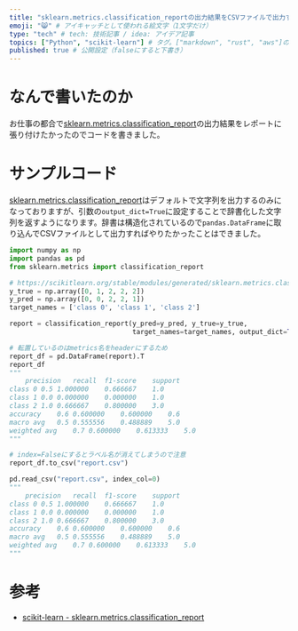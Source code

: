 ```yaml
---
title: "sklearn.metrics.classification_reportの出力結果をCSVファイルで出力する" # 記事のタイトル
emoji: "😸" # アイキャッチとして使われる絵文字（1文字だけ）
type: "tech" # tech: 技術記事 / idea: アイデア記事
topics: ["Python", "scikit-learn"] # タグ。["markdown", "rust", "aws"]のように指定する
published: true # 公開設定（falseにすると下書き）
---
```


# なんで書いたのか

お仕事の都合で[sklearn.metrics.classification_report](https://scikit-learn.org/stable/modules/generated/sklearn.metrics.classification_report.html)の出力結果をレポートに張り付けたかったのでコードを書きました。

# サンプルコード

[sklearn.metrics.classification_report](https://scikit-learn.org/stable/modules/generated/sklearn.metrics.classification_report.html)はデフォルトで文字列を出力するのみになっておりますが、引数の`output_dict=True`に設定することで辞書化した文字列を返すようになります。辞書は構造化されているので`pandas.DataFrame`に取り込んでCSVファイルとして出力すればやりたかったことはできました。

```python
import numpy as np
import pandas as pd
from sklearn.metrics import classification_report

# https://scikitlearn.org/stable/modules/generated/sklearn.metrics.classification_report.html
y_true = np.array([0, 1, 2, 2, 2])
y_pred = np.array([0, 0, 2, 2, 1])
target_names = ['class 0', 'class 1', 'class 2']

report = classification_report(y_pred=y_pred, y_true=y_true,
                               target_names=target_names, output_dict=True)

# 転置しているのはmetrics名をheaderにするため
report_df = pd.DataFrame(report).T
report_df
"""
	precision	recall	f1-score	support
class 0	0.5	1.000000	0.666667	1.0
class 1	0.0	0.000000	0.000000	1.0
class 2	1.0	0.666667	0.800000	3.0
accuracy	0.6	0.600000	0.600000	0.6
macro avg	0.5	0.555556	0.488889	5.0
weighted avg	0.7	0.600000	0.613333	5.0
"""

# index=Falseにするとラベル名が消えてしまうので注意
report_df.to_csv("report.csv")

pd.read_csv("report.csv", index_col=0)
"""
	precision	recall	f1-score	support
class 0	0.5	1.000000	0.666667	1.0
class 1	0.0	0.000000	0.000000	1.0
class 2	1.0	0.666667	0.800000	3.0
accuracy	0.6	0.600000	0.600000	0.6
macro avg	0.5	0.555556	0.488889	5.0
weighted avg	0.7	0.600000	0.613333	5.0
"""
```

# 参考
- [scikit-learn - sklearn.metrics.classification_report](https://scikit-learn.org/stable/modules/generated/sklearn.metrics.classification_report.html)
